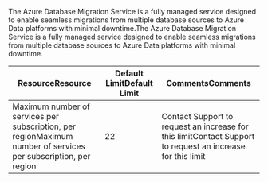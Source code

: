 <span data-ttu-id="5f595-101">The Azure Database Migration Service is a fully managed service designed to enable seamless migrations from multiple database sources to Azure Data platforms with minimal downtime.</span><span class="sxs-lookup"><span data-stu-id="5f595-101">The Azure Database Migration Service is a fully managed service designed to enable seamless migrations from multiple database sources to Azure Data platforms with minimal downtime.</span></span>  

| <span data-ttu-id="5f595-102">**Resource**</span><span class="sxs-lookup"><span data-stu-id="5f595-102">**Resource**</span></span> | <span data-ttu-id="5f595-103">**Default Limit**</span><span class="sxs-lookup"><span data-stu-id="5f595-103">**Default Limit**</span></span> | <span data-ttu-id="5f595-104">**Comments**</span><span class="sxs-lookup"><span data-stu-id="5f595-104">**Comments**</span></span> |
| --- | --- | --- |
| <span data-ttu-id="5f595-105">Maximum number of services per subscription, per region</span><span class="sxs-lookup"><span data-stu-id="5f595-105">Maximum number of services per subscription, per region</span></span> |<span data-ttu-id="5f595-106">2</span><span class="sxs-lookup"><span data-stu-id="5f595-106">2</span></span> | <span data-ttu-id="5f595-107">Contact Support to request an increase for this limit</span><span class="sxs-lookup"><span data-stu-id="5f595-107">Contact Support to request an increase for this limit</span></span> |
